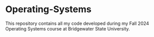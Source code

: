 # Operating-Systems
This repository contains all my code developed during my Fall 2024 Operating Systems course at Bridgewater State University.
